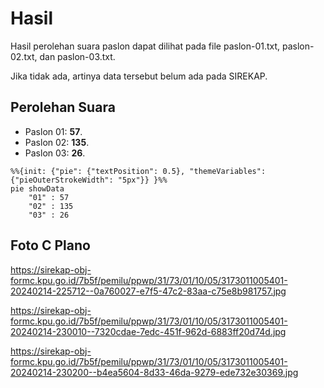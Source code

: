 # Hasil

Hasil perolehan suara paslon dapat dilihat pada file paslon-01.txt, paslon-02.txt, dan paslon-03.txt.

Jika tidak ada, artinya data tersebut belum ada pada SIREKAP.

## Perolehan Suara

 * Paslon 01: **57**.
 * Paslon 02: **135**.
 * Paslon 03: **26**.

```mermaid
%%{init: {"pie": {"textPosition": 0.5}, "themeVariables": {"pieOuterStrokeWidth": "5px"}} }%%
pie showData
    "01" : 57
    "02" : 135
    "03" : 26
```
## Foto C Plano

https://sirekap-obj-formc.kpu.go.id/7b5f/pemilu/ppwp/31/73/01/10/05/3173011005401-20240214-225712--0a760027-e7f5-47c2-83aa-c75e8b981757.jpg

https://sirekap-obj-formc.kpu.go.id/7b5f/pemilu/ppwp/31/73/01/10/05/3173011005401-20240214-230010--7320cdae-7edc-451f-962d-6883ff20d74d.jpg

https://sirekap-obj-formc.kpu.go.id/7b5f/pemilu/ppwp/31/73/01/10/05/3173011005401-20240214-230200--b4ea5604-8d33-46da-9279-ede732e30369.jpg
